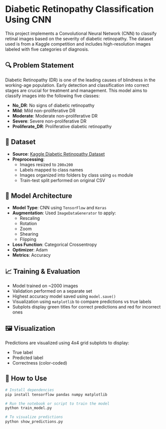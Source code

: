 # Diabetic Retinopathy Classification Using CNN

This project implements a Convolutional Neural Network (CNN) to classify retinal images based on the severity of diabetic retinopathy. The dataset used is from a Kaggle competition and includes high-resolution images labeled with five categories of diagnosis.

## 🔍 Problem Statement

Diabetic Retinopathy (DR) is one of the leading causes of blindness in the working-age population. Early detection and classification into correct stages are crucial for treatment and management. This model aims to classify images into the following five classes:

- **No_DR**: No signs of diabetic retinopathy  
- **Mild**: Mild non-proliferative DR  
- **Moderate**: Moderate non-proliferative DR  
- **Severe**: Severe non-proliferative DR  
- **Proliferate_DR**: Proliferative diabetic retinopathy

## 📁 Dataset

- **Source**: [Kaggle Diabetic Retinopathy Dataset](https://www.kaggle.com)
- **Preprocessing**:
  - Images resized to `200x200`
  - Labels mapped to class names
  - Images organized into folders by class using `os` module
  - Train-test split performed on original CSV

## 🧠 Model Architecture

- **Model Type**: CNN using `TensorFlow` and `Keras`
- **Augmentation**: Used `ImageDataGenerator` to apply:
  - Rescaling
  - Rotation
  - Zoom
  - Shearing
  - Flipping
- **Loss Function**: Categorical Crossentropy
- **Optimizer**: Adam
- **Metrics**: Accuracy

## 📈 Training & Evaluation

- Model trained on ~2000 images
- Validation performed on a separate set
- Highest accuracy model saved using `model.save()`
- Visualization using `matplotlib` to compare predictions vs true labels
- Subplots display green titles for correct predictions and red for incorrect ones

## 🖼️ Visualization

Predictions are visualized using 4x4 grid subplots to display:
- True label
- Predicted label
- Correctness (color-coded)

## 💾 How to Use

```bash
# Install dependencies
pip install tensorflow pandas numpy matplotlib

# Run the notebook or script to train the model
python train_model.py

# To visualize predictions
python show_predictions.py
